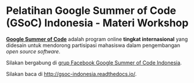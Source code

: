 # Pelatihan Google Summer of Code (GSoC) Indonesia - Materi Workshop

[**Google Summer of Code**](https://developers.google.com/open-source/gsoc/) adalah program online **tingkat internasional** yang didesain untuk mendorong partisipasi mahasiswa dalam pengembangan _open source software_.

Silakan bergabung di [grup Facebook Google Summer of Code Indonesia](https://web.facebook.com/groups/gsoc.indonesia/).

Silakan baca di http://gsoc-indonesia.readthedocs.io/.
